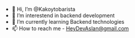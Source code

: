 - 👋 Hi, I’m @Kakoytobarista
- 👀 I’m interestend in backend development
- 🌱 I’m currently learning Backend technologies
- 📫 How to reach me - HeyDevAslan@gmail.com
